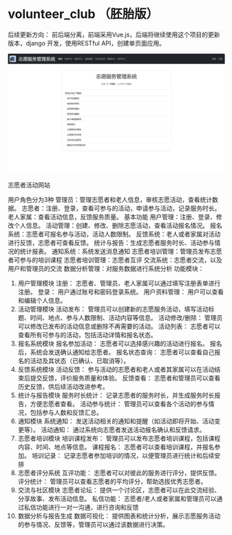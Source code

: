 # volunteer_club （胚胎版）

后续更新方向：
前后端分离，前端采用Vue.js，后端将继续使用这个项目的更新版本，django 开发，使用RESTful API，创建单页面应用。

![image](https://github.com/yangguohuan/volunteer_club/blob/main/static/media/%E5%B1%8F%E5%B9%95%E6%88%AA%E5%9B%BE%202025-03-21%20234022.png)

 志愿者活动网站

用户角色分为3种
管理员：管理志愿者和老人信息，审核志愿活动，查看统计数据。
志愿者：注册、登录，查看可参与的活动，申请参与活动，记录服务时长。
老人家属：查看活动信息，反馈服务质量。
基本功能
用户管理：注册、登录、修改个人信息。
活动管理：创建、修改、删除志愿活动，查看活动报名情况。
报名系统：志愿者可报名参与活动，活动人数限制。
反馈系统：老人或者家属对活动进行反馈，志愿者可查看反馈。
统计与报告：生成志愿者服务时长、活动参与情况的统计报表。
通知系统：系统发送消息通知
志愿者培训管理：管理员发布志愿者可参与的培训课程
志愿者培训管理：志愿者互评
交流系统：志愿者交流，以及用户和管理员的交流
数据分析管理：对服务数据进行系统分析
功能模块：
1. 用户管理模块
注册：
志愿者、管理员、老人家属可以通过填写注册表单进行注册。
登录：
用户通过账号和密码登录系统。
用户资料管理：
用户可以查看和编辑个人信息。
2. 活动管理模块
活动发布：
管理员可以创建新的志愿服务活动，填写活动标题、时间、地点、参与人数限制、活动内容等信息。
活动修改/删除：
管理员可以修改已发布的活动信息或删除不再需要的活动。
活动列表：
志愿者可以查看所有可参与的活动，包括活动详情和报名状态。
3. 报名系统模块
报名参加活动：
志愿者可以选择感兴趣的活动进行报名。
报名后，系统会发送确认通知给志愿者。
报名状态查询：
志愿者可以查看自己报名的活动及其状态（已确认、已取消等）。
4. 反馈系统模块
活动反馈：
参与活动的志愿者和老人或者其家属可以在活动结束后提交反馈，评价服务质量和体验。
反馈查看：
志愿者和管理员可以查看历史反馈，供后续活动改进参考。
5. 统计与报告模块
服务时长统计：
记录志愿者的服务时长，并生成服务时长报告，方便志愿者查看。
活动参与统计：
管理员可以查看各个活动的参与情况，包括参与人数和反馈汇总。
6. 通知模块
系统通知：
发送活动相关的通知和提醒（如活动即将开始、活动变更等）。
活动通知：
通过系统向志愿者发送活动报名确认和反馈请求。
7. 志愿者培训模块
培训课程发布：
管理员可以发布志愿者培训课程，包括课程内容、时间、地点等信息。
课程报名：
志愿者可以查看培训课程，并报名参加。
培训记录：
记录志愿者参加培训的情况，以便管理员进行统计和后续安排
8. 志愿者评分系统
互评功能：
志愿者可以对彼此的服务进行评分，提供反馈。
评分统计：
管理员可以查看志愿者的平均评分，帮助选拔优秀志愿者。
9. 交流与社区模块
志愿者论坛：
提供一个讨论区，志愿者可以在此交流经验、分享故事、发布活动信息。
私信功能：
志愿者/老人或者家属和管理员可以通过私信功能进行一对一沟通，进行咨询和反馈
10. 数据分析与报告生成
数据可视化：
提供图表和统计分析，展示志愿服务活动的参与情况、反馈等，管理员可以通过该数据进行决策。
